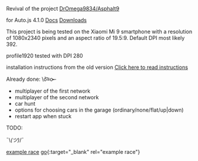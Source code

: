 Revival of the project <a href = "https://github.com/DrOmega9834/Asphalt9" target = "_blank">DrOmega9834\/Asphalt9</a>

for Auto.js 4.1.0 <a href = "https://easydoc.xyz/doc/25791054/uw2FUUiw/3bEzXb4y" target = "_blank">Docs</a> <a href = "https://download.csdn.net/tagalbum/1611" target = "_blank">Downloads</a>

This project is being tested on the Xiaomi Mi 9 smartphone with a resolution of 1080x2340 pixels and an aspect ratio of 19.5:9.
Default DPI most likely 392.

profile1920 tested with DPI 280

installation instructions from the old version <a href = "./readme/README_EN.md" target = "_blank">Click here to read instructions</a>

Already done: \ō͡≡o˞̶
- multiplayer of the first network
- multiplayer of the second network
- car hunt
- options for choosing cars in the garage (ordinary/none/flat/up|down)
- restart app when stuck

TODO:

¯\\_(ツ)_/¯

<a href = "https://www.youtube.com/watch?v=yx-xXiE0fXM" target = "_blank">example race</a>
[go](https://www.youtube.com/watch?v=yx-xXiE0fXM){:target="_blank" rel="example race"}

